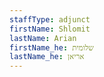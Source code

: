 ```yaml
---
staffType: adjunct
firstName: Shlomit
lastName: Arian
firstName_he: שלומית
lastName_he: אריאן
---
```


